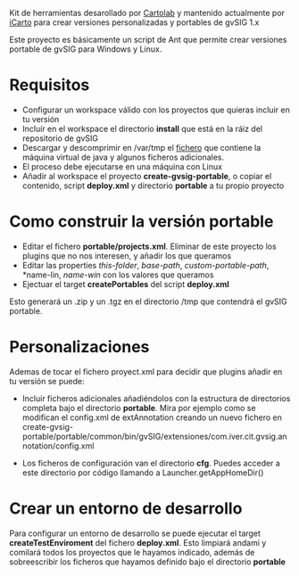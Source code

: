 Kit de herramientas desarollado por [Cartolab](http://cartolab.udc.es) y mantenido actualmente por [iCarto](http://icarto.es) para crear versiones personalizadas y portables de gvSIG 1.x

Este proyecto es básicamente un script de Ant que permite crear versiones portable de gvSIG para Windows y Linux.

# Requisitos

* Configurar un workspace válido con los proyectos que quieras incluir en tu versión
* Incluír en el workspace el directorio **install** que está en la ráiz del repositorio de gvSIG
* Descargar y descomprimir en /var/tmp el [fichero](https://dl.dropboxusercontent.com/u/2131623/portable.tgz) que contiene la máquina virtual de java y algunos ficheros adicionales.
* El proceso debe ejecutarse en una máquina con Linux
* Añadir al workspace el proyecto **create-gvsig-portable**, o copiar el contenido, script **deploy.xml** y directorio **portable** a tu propio proyecto

# Como construir la versión portable

* Editar el fichero **portable/projects.xml**. Eliminar de este proyecto los plugins que no nos interesen, y añadir los que queramos
* Editar las properties *this-folder*, *base-path*, *custom-portable-path*, *name-lin, *name-win* con los valores que queramos
* Ejectuar el target **createPortables** del script **deploy.xml**

Esto generará un .zip y un .tgz en el directorio /tmp que contendrá el gvSIG portable.


# Personalizaciones

Ademas de tocar el fichero proyect.xml para decidir que plugins añadir en tu versión se puede:

* Incluir ficheros adicionales añadiéndolos con la estructura de directorios completa bajo el directorio **portable**. Mira por ejemplo como se modifican el config.xml de extAnnotation creando un nuevo fichero en create-gvsig-portable/portable/common/bin/gvSIG/extensiones/com.iver.cit.gvsig.annotation/config.xml

* Los ficheros de configuración van el directorio **cfg**. Puedes acceder a este directorio por código llamando a Launcher.getAppHomeDir()

# Crear un entorno de desarrollo

Para configurar un entorno de desarrollo se puede ejecutar el target **createTestEnviroment** del fichero **deploy.xml**. Esto limpiará andami y comilará todos los proyectos que le hayamos indicado, además de sobreescribir los ficheros que hayamos definido bajo el directorio **portable**

